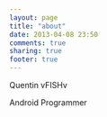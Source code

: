 ```yaml
---
layout: page
title: "about"
date: 2013-04-08 23:50
comments: true
sharing: true
footer: true
---
```

<p>
Quentin   
vFISHv
</p>
<p>
Android Programmer
</p>
